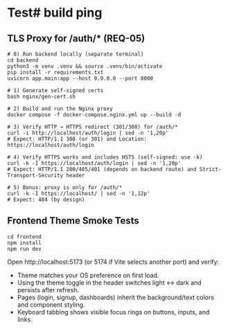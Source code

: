# Test# build ping

## TLS Proxy for /auth/* (REQ-05)

```
# 0) Run backend locally (separate terminal)
cd backend
python3 -m venv .venv && source .venv/bin/activate
pip install -r requirements.txt
uvicorn app.main:app --host 0.0.0.0 --port 8000

# 1) Generate self-signed certs
bash nginx/gen-cert.sh

# 2) Build and run the Nginx proxy
docker compose -f docker-compose.nginx.yml up --build -d

# 3) Verify HTTP → HTTPS redirect (301/308) for /auth/*
curl -i http://localhost/auth/login | sed -n '1,20p'
# Expect: HTTP/1.1 308 (or 301) and Location: https://localhost/auth/login

# 4) Verify HTTPS works and includes HSTS (self-signed: use -k)
curl -k -I https://localhost/auth/login | sed -n '1,20p'
# Expect: HTTP/1.1 200/405/401 (depends on backend route) and Strict-Transport-Security header

# 5) Bonus: proxy is only for /auth/*
curl -k -I https://localhost/ | sed -n '1,12p'
# Expect: 404 (by design)
```

## Frontend Theme Smoke Tests

```
cd frontend
npm install
npm run dev
```

Open http://localhost:5173 (or 5174 if Vite selects another port) and verify:

- Theme matches your OS preference on first load.
- Using the theme toggle in the header switches light ↔ dark and persists after refresh.
- Pages (login, signup, dashboards) inherit the background/text colors and component styling.
- Keyboard tabbing shows visible focus rings on buttons, inputs, and links.
